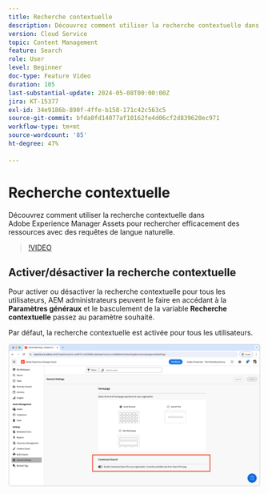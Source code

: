 ```yaml
---
title: Recherche contextuelle
description: Découvrez comment utiliser la recherche contextuelle dans AEM Assets pour rechercher efficacement des ressources avec des requêtes de langue naturelle.
version: Cloud Service
topic: Content Management
feature: Search
role: User
level: Beginner
doc-type: Feature Video
duration: 105
last-substantial-update: 2024-05-08T00:00:00Z
jira: KT-15377
exl-id: 34e9186b-890f-4ffe-b158-171c42c563c5
source-git-commit: bfda0fd14077af10162fe4d06cf2d839620ec971
workflow-type: tm+mt
source-wordcount: '85'
ht-degree: 47%

---
```


# Recherche contextuelle

Découvrez comment utiliser la recherche contextuelle dans Adobe Experience Manager Assets pour rechercher efficacement des ressources avec des requêtes de langue naturelle.

>[!VIDEO](https://video.tv.adobe.com/v/3428667/?learn=on)

## Activer/désactiver la recherche contextuelle

Pour activer ou désactiver la recherche contextuelle pour tous les utilisateurs, AEM administrateurs peuvent le faire en accédant à la __Paramètres généraux__ et le basculement de la variable __Recherche contextuelle__ passez au paramètre souhaité.

Par défaut, la recherche contextuelle est activée pour tous les utilisateurs.

![Activer la recherche contextuelle](./assets/contextual-search/enable-contextual-search.png)